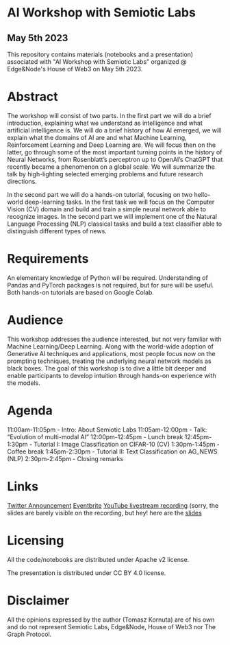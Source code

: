 # AI Workshop with Semiotic Labs
## May 5th 2023

This repository contains materials (notebooks and a presentation) associated with
"AI Workshop with Semiotic Labs" organized @ Edge&Node's House of Web3 on May 5th 2023.

# Abstract
The workshop will consist of two parts. In the first part we will do a brief introduction, explaining what we understand as intelligence and what artificial intelligence is. We will do a brief history of how AI emerged, we will explain what the domains of AI are and what Machine Learning, Reinforcement Learning and Deep Learning are. We will focus then on the latter, go through some of the most important turning points in the history of Neural Networks, from Rosenblatt’s perceptron up to OpenAI’s ChatGPT that recently became a phenomenon on a global scale. We will summarize the talk by high-lighting selected emerging problems and future research directions.

In the second part we will do a hands-on tutorial, focusing on two hello-world deep-learning tasks. In the first task we will focus on the Computer Vision (CV) domain and build and train a simple neural network able to recognize images. In the second part we will implement one of the Natural Language Processing (NLP) classical tasks and build a text classifier able to distinguish different types of news. 

# Requirements
An elementary knowledge of Python will be required. Understanding of Pandas and PyTorch packages is not required, but for sure will be useful. Both hands-on tutorials are based on Google Colab.

# Audience
This workshop addresses the audience interested, but not very familiar with Machine Learning/Deep Learning. Along with the world-wide adoption of Generative AI techniques and applications, most people focus now on the prompting techniques, treating the underlying neural network models as black boxes. The goal of this workshop is to dive a little bit deeper and enable participants to develop intuition through hands-on experience with the models.

# Agenda
11:00am-11:05pm - Intro: About Semiotic Labs
11:05am-12:00pm - Talk: “Evolution of multi-modal AI”
12:00pm-12:45pm - Lunch break
12:45pm-1:30pm - Tutorial I: Image Classification on CIFAR-10 (CV)
1:30pm-1:45pm - Coffee break
1:45pm-2:30pm - Tutorial II: Text Classification on AG_NEWS (NLP)
2:30pm-2:45pm - Closing remarks

# Links
[Twitter Announcement](https://twitter.com/semioticlabs/status/1654200849319731200?s=20)
[Eventbrite](https://www.eventbrite.com/e/ai-workshop-with-semiotic-labs-at-house-of-web3-tickets-621205070087)
[YouTube livestream recording](https://www.youtube.com/live/R3jebOskbO4?feature=share&t=231)
(sorry, the slides are barely visible on the recording, but hey! here are the [slides](https://github.com/tkornuta-semiotic/2023-05-AI-workshop/blob/main/2023.05_AI_Workshop_with_Semiotic_Labs.pdf)

# Licensing
All the code/notebooks are distributed under Apache v2 license.

The presentation is distributed under CC BY 4.0 license.

# Disclaimer
All the opinions expressed by the author (Tomasz Kornuta) are of his own and do not represent Semiotic Labs, Edge&Node, House of Web3 nor The Graph Protocol.
